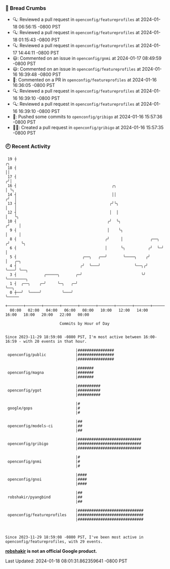 ### 🍞 Bread Crumbs

 * 🔍: Reviewed a pull request in  `openconfig/featureprofiles` at 2024-01-18 06:56:15 -0800 PST
 * 🔍: Reviewed a pull request in  `openconfig/featureprofiles` at 2024-01-18 01:15:43 -0800 PST
 * 🔍: Reviewed a pull request in  `openconfig/featureprofiles` at 2024-01-17 14:44:11 -0800 PST
 * 😃: Commented on an issue in `openconfig/gnmi` at 2024-01-17 08:49:59 -0800 PST
 * 😃: Commented on an issue in `openconfig/featureprofiles` at 2024-01-16 16:39:48 -0800 PST
 * 💬: Commented on a PR in  `openconfig/featureprofiles` at 2024-01-16 16:36:05 -0800 PST
 * 🔍: Reviewed a pull request in  `openconfig/featureprofiles` at 2024-01-16 16:39:10 -0800 PST
 * 🔍: Reviewed a pull request in  `openconfig/featureprofiles` at 2024-01-16 16:39:10 -0800 PST
 * 🚢: Pushed some commits to `openconfig/gribigo` at 2024-01-16 15:57:36 -0800 PST
 * ✍🏼: Created a pull request in `openconfig/gribigo` at 2024-01-16 15:57:35 -0800 PST

### 🕘 Recent Activity
```
 19 ┼                                                                    ╭╮
 18 ┤                                                                    ││
 17 ┤                                                                   ╭╯│
 16 ┤                                          ╭╮                       │ ╰╮
 14 ┤                                          ││                      ╭╯  │
 13 ┤                                         ╭╯╰╮                     │   │
 12 ┤                                         │  │                     │   ╰╮
 10 ┤                                        ╭╯  ╰╮                   ╭╯    │
  9 ┤                                        │    ╰╮                  │     │
  8 ┤                                       ╭╯     │            ╭──╮ ╭╯     ╰╮
  6 ┤                                       │      ╰╮          ╭╯  ╰─╯       │
  5 ┤                             ╭──╮   ╭──╯       ╰────╮    ╭╯             │   ╭─╮
  4 ┤                            ╭╯  ╰───╯               ╰──╮╭╯              ╰───╯ ╰──╮
  3 ┤            ╭─────╮       ╭─╯                          ╰╯                        ╰────────╮
  1 ┤  ╭──╮    ╭─╯     ╰─╮   ╭─╯                                                               ╰──╮
  0 ┼──╯  ╰────╯         ╰───╯                                                                    ╰─────
    +───────+───────+───────+───────+───────+───────+───────+───────+───────+───────+───────+───────+────
  00:00   02:00   04:00   06:00   08:00   10:00   12:00   14:00   16:00   18:00   20:00   22:00   00:00   

						Commits by Hour of Day


Since 2023-11-29 18:59:08 -0800 PST, I'm most active between 16:00-16:59 - with 20 events in that hour.

```



```
                               |################
 openconfig/public             |################
                               |################

                               |#######
 openconfig/magna              |#######
                               |#######

                               |##########
 openconfig/ygot               |##########
                               |##########

                               |#
 google/gops                   |#
                               |#

                               |##
 openconfig/models-ci          |##
                               |##

                               |############################
 openconfig/gribigo            |############################
                               |############################

                               |#
 openconfig/gnmi               |#
                               |#

                               |####
 openconfig/gnoi               |####
                               |####

                               |##
 robshakir/pyangbind           |##
                               |##

                               |#############################
 openconfig/featureprofiles    |#############################
                               |#############################



Since 2023-11-29 18:59:08 -0800 PST, I've been most active in openconfig/featureprofiles, with 29 events.

```
**[robshakir](mailto:robjs@google.com) is not an official Google product.**  


Last Updated: 2024-01-18 08:01:31.862359641 -0800 PST
